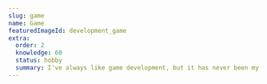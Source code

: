 ```yaml
---
slug: game
name: Game
featuredImageId: development_game
extra:
  order: 2
  knowledge: 60
  status: hobby
  summary: I've always like game development, but it has never been my main focus.
---
```

